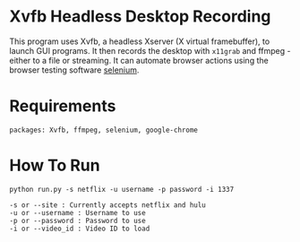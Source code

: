 Xvfb Headless Desktop Recording
===

This program uses Xvfb, a headless Xserver (X virtual framebuffer), to launch GUI programs. It then records the desktop with `x11grab` and ffmpeg - either to a file or streaming. It can automate browser actions using the browser testing software [selenium](http://www.seleniumhq.org/).

Requirements
===

```
packages: Xvfb, ffmpeg, selenium, google-chrome
```

How To Run
===

```
python run.py -s netflix -u username -p password -i 1337

-s or --site : Currently accepts netflix and hulu
-u or --username : Username to use
-p or --password : Password to use
-i or --video_id : Video ID to load
```
